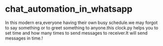 # chat_automation_in_whatsapp
In this modern era,everyone having their own busy schedule.we may forgot to say something or to greet something to anyone.this clock.py helps you to set time and how many times to send messages to receiver.It will send messages in time.!
